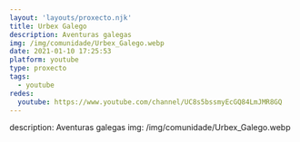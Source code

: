 ```yaml
---
layout: 'layouts/proxecto.njk'
title: Urbex Galego
description: Aventuras galegas
img: /img/comunidade/Urbex_Galego.webp
date: 2021-01-10 17:25:53
platform: youtube
type: proxecto
tags:
  - youtube
redes:
  youtube: https://www.youtube.com/channel/UC8s5bssmyEcGQ84LmJMR8GQ
---
```

description: Aventuras galegas
img: /img/comunidade/Urbex_Galego.webp
